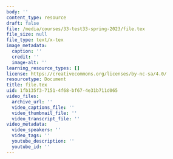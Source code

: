 ```yaml
---
body: ''
content_type: resource
draft: false
file: /media/courses/33-test33-spring-2023/file.tex
file_size: null
file_type: text/x-tex
image_metadata:
  caption: ''
  credit: ''
  image-alt: ''
learning_resource_types: []
license: https://creativecommons.org/licenses/by-nc-sa/4.0/
resourcetype: Document
title: file.tex
uid: 1fb135f3-7151-4f68-bf67-4e31b711d065
video_files:
  archive_url: ''
  video_captions_file: ''
  video_thumbnail_file: ''
  video_transcript_file: ''
video_metadata:
  video_speakers: ''
  video_tags: ''
  youtube_description: ''
  youtube_id: ''
---
```

